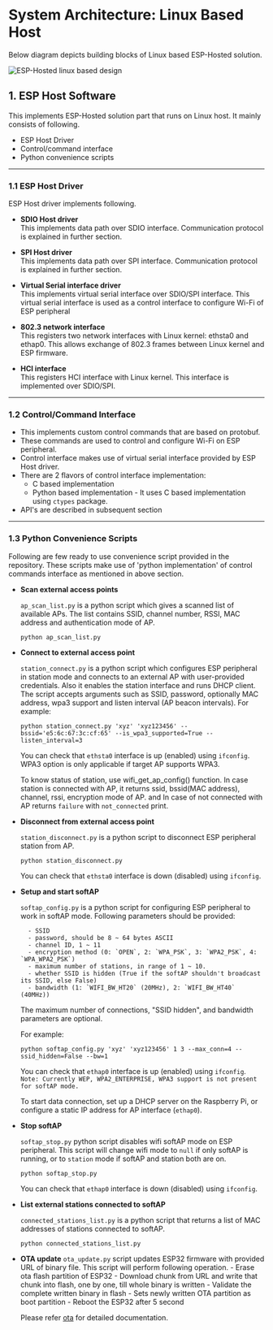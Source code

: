 # System Architecture: Linux Based Host
Below diagram depicts building blocks of Linux based ESP-Hosted solution.

![ESP-Hosted linux based design](./linux_hosted_design.png)


## 1. ESP Host Software

This implements ESP-Hosted solution part that runs on Linux host. It mainly consists of following.
* ESP Host Driver
* Control/command interface
* Python convenience scripts
  
---

### 1.1 ESP Host Driver

ESP Host driver implements following.  

* **SDIO Host driver**  
This implements data path over SDIO interface. Communication protocol is explained in further section.

* **SPI Host driver**  
This implements data path over SPI interface. Communication protocol is explained in further section.

* **Virtual Serial interface driver**  
This implements virtual serial interface over SDIO/SPI interface. This virtual serial interface is used as a control interface to configure Wi-Fi of ESP peripheral

* **802.3 network interface**  
This registers two network interfaces with Linux kernel: ethsta0 and ethap0. This allows exchange of 802.3 frames between Linux kernel and ESP firmware.

* **HCI interface**  
This registers HCI interface with Linux kernel. This interface is implemented over SDIO/SPI.

  
---

### 1.2 Control/Command Interface

* This implements custom control commands that are based on protobuf.
* These commands are used to control and configure Wi-Fi on ESP peripheral.
* Control interface makes use of virtual serial interface provided by ESP Host driver.
* There are 2 flavors of control interface implementation:
	* C based implementation
	* Python based implementation - It uses C based implementation using `ctypes` package.
* API's are described in subsequent section
  
---

### 1.3 Python Convenience Scripts
Following are few ready to use convenience script provided in the repository. These scripts make use of 'python implementation' of control commands interface as mentioned in above section.

* **Scan external access points**  

	`ap_scan_list.py` is a python script which gives a scanned list of available APs. The list contains SSID, channel number, RSSI, MAC address and authentication mode of AP.

	```
	python ap_scan_list.py
	```


* **Connect to external access point**  

	`station_connect.py` is a python script which configures ESP peripheral in station mode and connects to an external AP with user-provided credentials. Also it enables the station interface and runs DHCP client. The script accepts arguments such as SSID, password, optionally MAC address, wpa3 support and listen interval (AP beacon intervals). For example:

	```
	python station_connect.py 'xyz' 'xyz123456' --bssid='e5:6c:67:3c:cf:65' --is_wpa3_supported=True --listen_interval=3
	```

	You can check that `ethsta0` interface is up (enabled) using `ifconfig`. WPA3 option is only applicable if target AP supports WPA3.

	To know status of station, use wifi_get_ap_config() function. In case station is connected with AP, it returns ssid, bssid(MAC address), channel, rssi, encryption mode of AP. and In case of not connected with AP returns `failure` with `not_connected` print.


* **Disconnect from external access point**  

	`station_disconnect.py` is a python script to disconnect ESP peripheral station from AP.

	```
	python station_disconnect.py
	```

	You can check that `ethsta0` interface is down (disabled) using `ifconfig`.


* **Setup and start softAP**

	`softap_config.py` is a python script for configuring ESP peripheral to work in softAP mode. Following parameters should be provided:

		- SSID
		- password, should be 8 ~ 64 bytes ASCII
		- channel ID, 1 ~ 11
		- encryption method (0: `OPEN`, 2: `WPA_PSK`, 3: `WPA2_PSK`, 4: `WPA_WPA2_PSK`)
		- maximum number of stations, in range of 1 ~ 10.
		- whether SSID is hidden (True if the softAP shouldn't broadcast its SSID, else False)
		- bandwidth (1: `WIFI_BW_HT20` (20MHz), 2: `WIFI_BW_HT40` (40MHz))

	The maximum number of connections, "SSID hidden", and bandwidth parameters are optional.

	For example:
	```
	python softap_config.py 'xyz' 'xyz123456' 1 3 --max_conn=4 --ssid_hidden=False --bw=1
	```

	You can check that `ethap0` interface is up (enabled) using `ifconfig`.
	`Note: Currently WEP, WPA2_ENTERPRISE, WPA3 support is not present for softAP mode.`

	To start data connection, set up a DHCP server on the Raspberry Pi, or configure a static IP address for AP interface (`ethap0`).


* **Stop softAP**

	`softap_stop.py` python script disables wifi softAP mode on ESP peripheral. This script will change wifi mode to `null` if only softAP is running, or to `station` mode if softAP and station both are on.

	```
	python softap_stop.py
	```

	You can check that `ethap0` interface is down (disabled) using `ifconfig`.


* **List external stations connected to softAP**

	`connected_stations_list.py` is a python script that returns a list of MAC addresses of stations connected to softAP.

	```
	python connected_stations_list.py
	```

* **OTA update**
	`ota_update.py` script updates ESP32 firmware with provided URL of binary file. This script will perform following operation.
		- Erase ota flash partition of ESP32
		- Download chunk from URL and write that chunk into flash, one by one, till whole binary is written
		- Validate the complete written binary in flash
		- Sets newly written OTA partition as boot partition
		- Reboot the ESP32 after 5 second

	Please refer [ota](ota_update.md) for detailed documentation.
